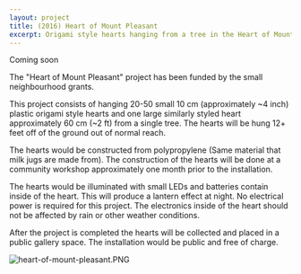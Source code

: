 ```yaml
---
layout: project
title: (2016) Heart of Mount Pleasant
excerpt: Origami style hearts hanging from a tree in the Heart of Mount Pleasant.
---
```


Coming soon

The "Heart of Mount Pleasant" project has been funded by the small neighbourhood grants.  

This project consists of hanging 20-50 small 10 cm (approximately ~4 inch) plastic origami style hearts and one large similarly styled heart approximately 60 cm (~2 ft) from a single tree. The hearts will be hung 12+ feet off of the ground out of normal reach. 

The hearts would be constructed from polypropylene (Same material that milk jugs are made from). The construction of the hearts will be done at a community workshop approximately one month prior to the installation. 

The hearts would be illuminated with small LEDs and batteries contain inside of the heart. This will produce a lantern effect at night. No electrical power is required for this project. The electronics inside of the heart should not be affected by rain or other weather conditions. 

After the project is completed the hearts will be collected and placed in a public gallery space. The installation would be public and free of charge. 

![heart-of-mount-pleasant.PNG]({{site.baseurl}}/public/uploads/MountPleasent.png)
